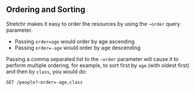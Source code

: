 ## Ordering and Sorting

Stretchr makes it easy to order the resources by using the `~order` query parameter.

* Passing `order=age` would order by age ascending
* Passing `order=-age` would order by age descending

Passing a comma separated list to the `~order` parameter will cause it to perform multiple ordering, for example, to sort first by `age` (with oldest first) and then by `class`, you would do:

```
GET /people?~order=-age,class
```
